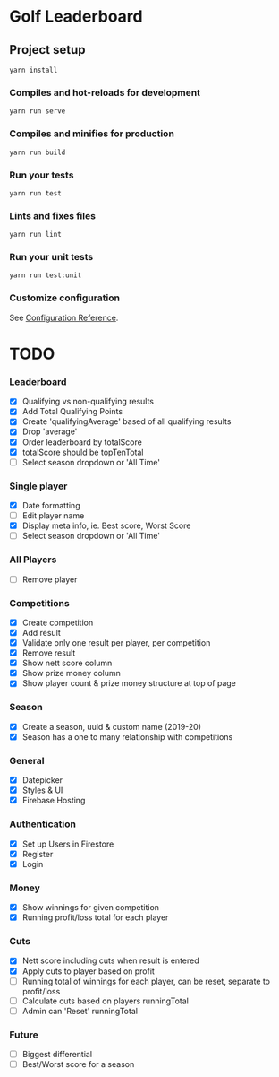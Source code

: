 # Golf Leaderboard #

## Project setup
```
yarn install
```

### Compiles and hot-reloads for development
```
yarn run serve
```

### Compiles and minifies for production
```
yarn run build
```

### Run your tests
```
yarn run test
```

### Lints and fixes files
```
yarn run lint
```

### Run your unit tests
```
yarn run test:unit
```

### Customize configuration
See [Configuration Reference](https://cli.vuejs.org/config/).



# TODO #

### Leaderboard
- [x] Qualifying vs non-qualifying results
- [x] Add Total Qualifying Points
- [x] Create 'qualifyingAverage' based of all qualifying results
- [x] Drop 'average'
- [x] Order leaderboard by totalScore
- [x] totalScore should be topTenTotal
- [ ] Select season dropdown or 'All Time'

### Single player
- [x] Date formatting
- [ ] Edit player name
- [x] Display meta info, ie. Best score, Worst Score
- [ ] Select season dropdown or 'All Time'

### All Players
- [ ] Remove player

### Competitions
- [x] Create competition
- [x] Add result
- [x] Validate only one result per player, per competition
- [x] Remove result
- [x] Show nett score column
- [x] Show prize money column
- [x] Show player count & prize money structure at top of page

### Season
- [x] Create a season, uuid & custom name (2019-20) 
- [x] Season has a one to many relationship with competitions

### General
- [x] Datepicker
- [x] Styles & UI
- [x] Firebase Hosting

### Authentication
- [x] Set up Users in Firestore
- [x] Register
- [x] Login

### Money
- [x] Show winnings for given competition
- [x] Running profit/loss total for each player

### Cuts
- [x] Nett score including cuts when result is entered
- [x] Apply cuts to player based on profit
- [ ] Running total of winnings for each player, can be reset, separate to profit/loss
- [ ] Calculate cuts based on players runningTotal
- [ ] Admin can 'Reset' runningTotal

### Future
 - [ ] Biggest differential
 - [ ] Best/Worst score for a season
